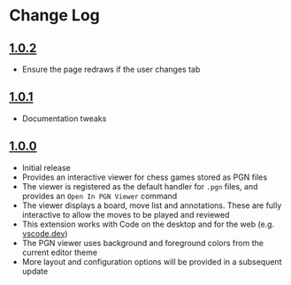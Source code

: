 # Change Log

## [1.0.2]

- Ensure the page redraws if the user changes tab

## [1.0.1]

- Documentation tweaks

## [1.0.0]

- Initial release
- Provides an interactive viewer for chess games stored as PGN files
- The viewer is registered as the default handler for `.pgn` files, and provides an `Open In PGN Viewer` command
- The viewer displays a board, move list and annotations. These are fully interactive to allow the moves to be played and reviewed
- This extension works with Code on the desktop and for the web (e.g. [vscode.dev](https://vscode.dev))
- The PGN viewer uses background and foreground colors from the current editor theme
- More layout and configuration options will be provided in a subsequent update

[1.0.2]: https://github.com/Motivesoft/vscode-pgn-viewer/releases/tag/v1.0.2
[1.0.1]: https://github.com/Motivesoft/vscode-pgn-viewer/releases/tag/v1.0.1
[1.0.0]: https://github.com/Motivesoft/vscode-pgn-viewer/releases/tag/v1.0.0
